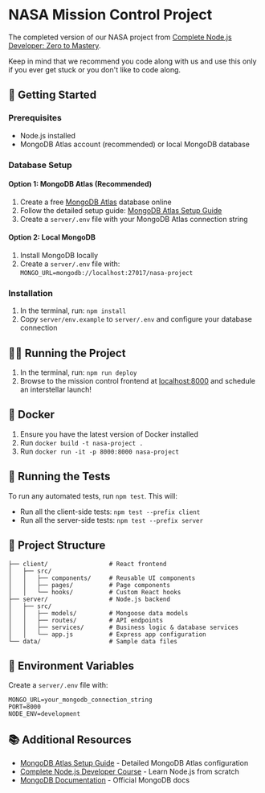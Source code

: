 # NASA Mission Control Project

The completed version of our NASA project from [Complete Node.js Developer: Zero to Mastery](https://academy.zerotomastery.io/a/aff_jqtq5631/external?affcode=441520_1jw4f2ay).

Keep in mind that we recommend you code along with us and use this only if you ever get stuck or you don't like to code along.

## 🚀 Getting Started

### Prerequisites
- Node.js installed
- MongoDB Atlas account (recommended) or local MongoDB database

### Database Setup

#### Option 1: MongoDB Atlas (Recommended)
1. Create a free [MongoDB Atlas](https://www.mongodb.com/atlas/database) database online
2. Follow the detailed setup guide: [MongoDB Atlas Setup Guide](server/MONGODB_ATLAS_SETUP.md)
3. Create a `server/.env` file with your MongoDB Atlas connection string

#### Option 2: Local MongoDB
1. Install MongoDB locally
2. Create a `server/.env` file with: `MONGO_URL=mongodb://localhost:27017/nasa-project`

### Installation
1. In the terminal, run: `npm install`
2. Copy `server/env.example` to `server/.env` and configure your database connection

## 🏃‍♂️ Running the Project

1. In the terminal, run: `npm run deploy`
2. Browse to the mission control frontend at [localhost:8000](http://localhost:8000) and schedule an interstellar launch!

## 🐳 Docker

1. Ensure you have the latest version of Docker installed
2. Run `docker build -t nasa-project .`
3. Run `docker run -it -p 8000:8000 nasa-project`

## 🧪 Running the Tests

To run any automated tests, run `npm test`. This will: 
* Run all the client-side tests: `npm test --prefix client`
* Run all the server-side tests: `npm test --prefix server`

## 📁 Project Structure

```
├── client/                 # React frontend
│   ├── src/
│   │   ├── components/     # Reusable UI components
│   │   ├── pages/          # Page components
│   │   └── hooks/          # Custom React hooks
├── server/                 # Node.js backend
│   ├── src/
│   │   ├── models/         # Mongoose data models
│   │   ├── routes/         # API endpoints
│   │   ├── services/       # Business logic & database services
│   │   └── app.js          # Express app configuration
└── data/                   # Sample data files
```

## 🔧 Environment Variables

Create a `server/.env` file with:

```env
MONGO_URL=your_mongodb_connection_string
PORT=8000
NODE_ENV=development
```

## 📚 Additional Resources

- [MongoDB Atlas Setup Guide](server/MONGODB_ATLAS_SETUP.md) - Detailed MongoDB Atlas configuration
- [Complete Node.js Developer Course](https://academy.zerotomastery.io/a/aff_jqtq5631/external?affcode=441520_1jw4f2ay) - Learn Node.js from scratch
- [MongoDB Documentation](https://docs.mongodb.com/) - Official MongoDB docs 
